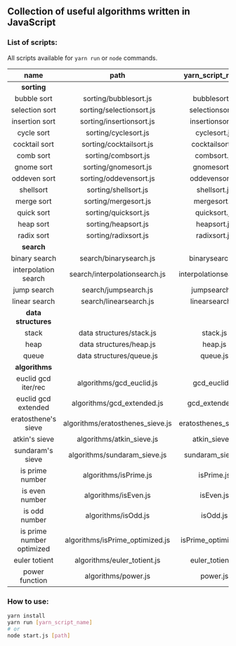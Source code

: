 ## Collection of useful algorithms written in JavaScript

### List of scripts:

All scripts available for `yarn run` or `node` commands.

| name                      | path                             | yarn_script_name       |
|:-------------------------:|:--------------------------------:|:----------------------:|
| **sorting**               |                                  |                        |
| bubble sort               | sorting/bubblesort.js            | bubblesort.js          |
| selection sort            | sorting/selectionsort.js         | selectionsort.js       |
| insertion sort            | sorting/insertionsort.js         | insertionsort.js       |
| cycle sort                | sorting/cyclesort.js             | cyclesort.js           |
| cocktail sort             | sorting/cocktailsort.js          | cocktailsort.js        |
| comb sort                 | sorting/combsort.js              | combsort.js            |
| gnome sort                | sorting/gnomesort.js             | gnomesort.js           |
| oddeven sort              | sorting/oddevensort.js           | oddevensort.js         |
| shellsort                 | sorting/shellsort.js             | shellsort.js           |
| merge sort                | sorting/mergesort.js             | mergesort.js           |
| quick sort                | sorting/quicksort.js             | quicksort.js           |
| heap sort                 | sorting/heapsort.js              | heapsort.js            |
| radix sort                | sorting/radixsort.js             | radixsort.js           |
| **search**                |                                  |                        |
| binary search             | search/binarysearch.js           | binarysearch.js        |
| interpolation search      | search/interpolationsearch.js    | interpolationsearch.js |
| jump search               | search/jumpsearch.js             | jumpsearch.js          |
| linear search             | search/linearsearch.js           | linearsearch.js        |
| **data structures**       |                                  |                        |
| stack                     | data structures/stack.js         | stack.js               |
| heap                      | data structures/heap.js          | heap.js                |
| queue                     | data structures/queue.js         | queue.js               |
| **algorithms**            |                                  |                        |
| euclid gcd iter/rec       | algorithms/gcd_euclid.js         | gcd_euclid.js          |
| euclid gcd extended       | algorithms/gcd_extended.js       | gcd_extended.js        |
| eratosthene's sieve       | algorithms/eratosthenes_sieve.js | eratosthenes_sieve.js  |
| atkin's sieve             | algorithms/atkin_sieve.js        | atkin_sieve.js         |
| sundaram's sieve          | algorithms/sundaram_sieve.js     | sundaram_sieve.js      |
| is prime number           | algorithms/isPrime.js            | isPrime.js             |
| is even number            | algorithms/isEven.js             | isEven.js              |
| is odd number             | algorithms/isOdd.js              | isOdd.js               |
| is prime number optimized | algorithms/isPrime_optimized.js  | isPrime_optimized.js   |
| euler totient             | algorithms/euler_totient.js      | euler_totient.js       |
| power function            | algorithms/power.js              | power.js               |

### How to use:
```bash
yarn install
yarn run [yarn_script_name]
# or
node start.js [path]
```